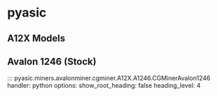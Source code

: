 # pyasic
## A12X Models

## Avalon 1246 (Stock)
::: pyasic.miners.avalonminer.cgminer.A12X.A1246.CGMinerAvalon1246
    handler: python
    options:
        show_root_heading: false
        heading_level: 4

